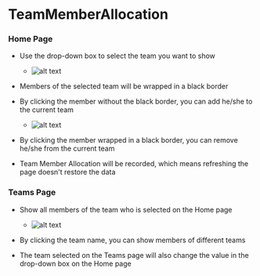 # TeamMemberAllocation

### Home Page

- Use the drop-down box to select the team you want to show
  - ![alt text](https://i.imgur.com/9EUDx50.png)



- Members of the selected team will be wrapped in a black border
- By clicking the member without the black border, you can add he/she to the current team
  - ![alt text](https://i.imgur.com/jVmxUHP.png)

- By clicking the member wrapped in a black border, you can remove he/she from the current team
- Team Member Allocation will be recorded, which means refreshing the page doesn't restore the data

### Teams Page

- Show all members of the team who is selected on the Home page
  - ![alt text](https://i.imgur.com/nvlNLoP.png)

- By clicking the team name, you can show members of different teams
- The team selected on the Teams page will also change the value in the drop-down box on the Home page